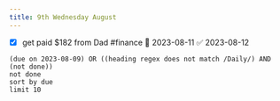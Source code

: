 ```yaml
---
title: 9th Wednesday August
---
```

- [x] get paid $182 from Dad #finance 📅 2023-08-11 ✅ 2023-08-12
```tasks
(due on 2023-08-09) OR ((heading regex does not match /Daily/) AND (not done))
not done
sort by due
limit 10
```